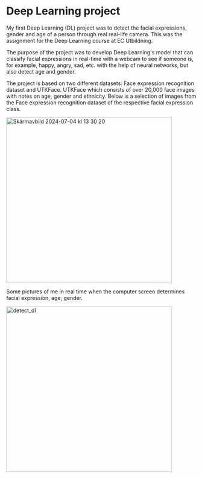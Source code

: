 # Deep Learning project
My first Deep Learning (DL) project was to detect the facial expressions, gender and age of a person through real real-life camera. 
This was the assignment for the Deep Learning course at EC Utbildning.

The purpose of the project was to develop Deep Learning's model that can classify facial expressions in real-time with a webcam to see if someone is, for example, happy, angry, sad, etc. with the help of neural networks, but also detect age and gender.

The project is based on two different datasets: Face expression recognition dataset and UTKFace. UTKFace which consists of over 20,000 face images with notes on age, gender and ethnicity.
Below is a selection of images from the Face expression recognition dataset of the respective facial expression class.

<img width="439" alt="Skärmavbild 2024-07-04 kl  13 30 20" src="https://github.com/FarhanaMos/DL_detect_emotion_gender/assets/98036717/51a00340-49d3-4362-b430-7758ac6aad1a">



Some pictures of me in real time when the computer screen determines facial expression, age, gender.

<img width="439" alt="detect_dl" src="https://github.com/FarhanaMos/DL_detect_emotion_gender/assets/98036717/17bb38c9-eba4-47de-aeb6-87d496cb8642">
